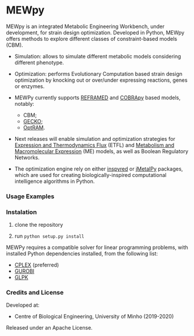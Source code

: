 MEWpy
============

  

MEWpy is an integrated Metabolic Engineering Workbench, under development, for strain design optimization. Developed in Python, MEWpy offers methods to explore different classes of constraint-based models (CBM). 

* Simulation: allows to simulate different metabolic models considering different phenotype.
  
* Optimization: performs Evolutionary Computation based strain design optimization by knocking out or over/under expressing reactions, genes or enzymes.


*  MEWPy currently supports [REFRAMED](<https://github.com/cdanielmachado/reframed>) and [COBRApy](<https://opencobra.github.io/cobrapy/>) based models, notably:

	* CBM;
	* [GECKO](https://doi.org/10.15252/msb.20167411);
	* [OptRAM](https://doi.org/10.1371/journal.pcbi.1006835).

* Next releases will enable simulation and optimization strategies for [Expression and Thermodynamics Flux](https://doi.org/10.1371/journal.pcbi.1006835) (ETFL) and [Metabolism and Macromolecular Expression](https://doi.org/10.1371/journal.pcbi.1006302) (ME) models, as well as Boolean Regulatory Networks. 

  
  
* The optimization engine rely on either [inspyred](<https://github.com/aarongarrett/inspyred>) or [jMetalPy](<https://github.com/jMetal/jMetalPy>) packages, which are used for creating biologically-inspired computational intelligence algorithms in Python.

  
  
  
  

### Usage Examples

  
  
  

### Instalation

  

1. clone the repository

2. run ``python setup.py install``

  
  
  

MEWPy requires a compatible solver for linear programming problems, with installed Python dependencies installed, from the following list:

  

-  [CPLEX](<https://www-01.ibm.com/software/commerce/optimization/cplex-optimizer/>) (preferred)
-  [GUROBI](<http://www.gurobi.com>)
-  [GLPK](<https://www.gnu.org/software/glpk/>)

  
  

### Credits and License

Developed at:

* Centre of Biological Engineering, University of Minho (2019-2020)

  
Released under an Apache License.



